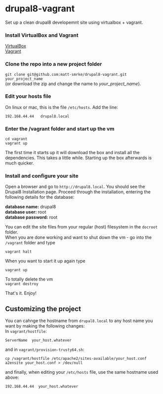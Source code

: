 # drupal8-vagrant

Set up a clean drupal8 developemnt site using virtualbox + vagrant.

### Install VirtualBox and Vagrant
[VirtualBox](https://www.virtualbox.org/wiki/Downloads)  
[Vagrant](https://www.vagrantup.com/downloads.html)  

### Clone the repo into a new project folder
`git clone git@github.com:matt-smrke/drupal8-vagrant.git your_project_name`  
(or download the zip and change the name to _your_project_name_).

### Edit your hosts file  
On linux or mac, this is the file `/etc/hosts`. Add the line:
```
192.168.44.44   drupal8.local
```  

### Enter the /vagrant folder and start up the vm  
```
cd vagrant  
vagrant up  
```
The first time it starts up it will download the box and install all the dependencies. This takes a little while. Starting up the box afterwards is much quicker.  

### Install and configure your site
Open a browser and go to `http://drupal8.local`. You should see the Drupal8 Installation page. Proceed through the installation, entering the following details for the database:  

**database name:** drupal8  
**database user:** root  
**database password:** root  

You can edit the site files from your regular (host) filesystem in the `docroot` folder.  
When you are done working and want to shut down the vm - go into the `/vagrant` folder and type  
```
vagrant halt
```
When you want to start it up again type  
```
vagrant up
```  
To totally delete the vm  
``` vagrant destroy ```  

That's it. Enjoy!  


## Customizing the project
You can cahnge the hostname from `drupal8.local` to any host name you want by making the following changes:  
In `vagrant/hostfile`:  
```
ServerName  your_host.whatever
```
and in `vagrant/provision-trusty64.sh`:  
```
cp /vagrant/hostfile /etc/apache2/sites-available/your_host.conf
a2ensite your_host.conf > /dev/null  
```
and finally, when editing your `/etc/hosts` file, use the same hostname used above:  
```
192.168.44.44  your_host.whatever
```
